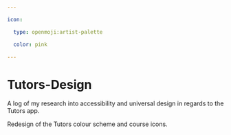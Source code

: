 ```yaml
---

icon: 

  type: openmoji:artist-palette

  color: pink

---
```


# Tutors-Design

A log of my research into accessibility and universal design in regards to the Tutors app.

Redesign of the Tutors colour scheme and course icons.